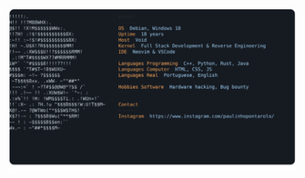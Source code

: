 <a href="https://github.com/phpont/">
  <picture>
    <source media="(prefers-color-scheme: dark)" srcset="dark_mode.svg">
    <source media="(prefers-color-scheme: light)" srcset="light_mode.svg">
    <img alt="Profile" src="dark_mode.svg">
  </picture>
</a>
